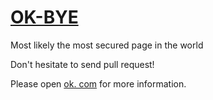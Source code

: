 # [OK-BYE](https://ok-bye-8338x.onrender.com)
Most likely the most secured page in the world

Don't hesitate to send pull request!

Please open [ok. com](https://ok-bye-8338x.onrender.com) for more information.
